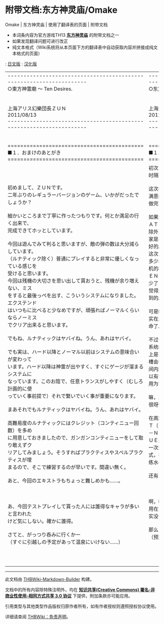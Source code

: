 # 附带文档:东方神灵庙/Omake

<!-- source html: G:\repos\THBWiki-Markdown-Builder\THBWikiMarkdown\Temp\main\3\3f\ns506%3A%E4%B8%9C%E6%96%B9%E7%A5%9E%E7%81%B5%E5%BA%99%2FOmake.html -->

Omake | 东方神灵庙 | 使用了翻译表的页面 | 附带文档

  
  

  

- 本词条内容为官方游戏TH13 **[东方神灵庙](./东方神灵庙.md)** 的附带文档之一
- 如果发现翻译问题可进行改正
- 纯文本格式（Wiki系统将从本页面下方的翻译表中自动获取内容并拼接成纯文本格式的页面）

: [日文版](http://omake.thwiki.cc/translate.php?u=附带文档:东方神灵庙/Omake&amp;t=ja)
: [汉化版](http://omake.thwiki.cc/translate.php?u=附带文档:东方神灵庙/Omake&amp;t=zh)

  
  

  


<table><tbody><tr class="tt-content" id="=-1" data-pos="&#91;&quot;=&quot;,1&#93;"><td class="tt-ja" lang="ja"><div class="poem">--------------------------------------------------------------------<br>○東方神霊廟 ～ Ten Desires.<br><br><br>上海アリス幻樂団長ＺＵＮ<br>2011/08/13<br>--------------------------------------------------------------------<br><br><br>===========================================<br>■１．おまけのあとがき<br>===========================================</div></td><td class="tt-zh" lang="zh"><div class="poem">--------------------------------------------------------------------<br>○东方神灵庙 ～ Ten Desires.<br><br><br>上海爱丽丝幻乐团长ＺＵＮ<br>2011/08/13<br>--------------------------------------------------------------------<br><br><br>===========================================<br>■１．特典后记<br>===========================================</div></td></tr><tr class="tt-content" id="=-2" data-pos="&#91;&quot;=&quot;,2&#93;"><td class="tt-ja" lang="ja"><div class="poem">初めまして、ＺＵＮです。<br>二年ぶりのレギュラーバージョンのゲーム、いかがだったでしょうか？<br><br>細かいところまで丁寧に作ったつもりです。何とか満足の行く出来で、<br>完成できてホッとしています。<br><br>今回は遊んでみて判ると思いますが、敵の弾の数は大分減らしています。<br>（ルナティック除く）普通にプレイすると非常に優しくなっている感じを<br>受けると思います。<br>今回は残機の大切さを思い出して貰おうと、残機が余り増えない、ミス<br>をすると最後っぺを出す、こういうシステムになりました。エクステンド<br>はいつもに比べると少なめですが、頑張ればノーマルくらいならノーミス<br>でクリア出来ると思います。<br><br>でもね、ルナティックはヤバイね。うん、あれはヤバイ。<br><br>でも実は、ハード以降とノーマル以前はシステムの意味合いが変わって<br>います。ハード以降は神霊が出やすく、すぐにゲージが溜まるシステムに<br>なっています。このお陰で、任意トランスがしやすく（むしろ計画的に使<br>っていく事前提で）それで繋いでいく事が重要になります。<br><br>まあそれでもルナティックはヤバイね。うん、あれはヤバイ。<br><br>高難易度のルナティックにはクレジット（コンティニュー回数）を多め<br>に用意しておきましたので、ガンガンコンティニューをして取り敢えずク<br>リアしてみましょう。そうすればプラクティスやスペルプラクティスが埋<br>まるので、そこで練習するのが早いです。間違い無く。<br><br>あと、今回のエキストラもちょっと難しめかも……。<br><br><br><br>あ、今回テストプレイして貰った人には誰得なキャラが多いと言われた<br>けど気にしない。確かに誰得。<br><br>さてと、がっつり呑みに行くかー<br>（すぐに引越しの予定があって温泉にいけない……）</div></td><td class="tt-zh" lang="zh"><div class="poem">初次见面，我是ＺＵＮ。<br>时隔两年的正式版游戏，不知道您玩的感觉如何？<br><br>这次在细枝末节上都狠下了一番功夫。总算交了一份能让自己满意的答卷，<br>做完了之后真是长出了一口气。<br><br>如果您玩过便能体验到，敌人的弹数被我削减了很多（ＬＵＮＡＴＩＣ难度<br>除外）。我认为本作的难度对于那种想要普普通通地玩一玩的玩家是非常友<br>好的。<br>这次为了让大家切身体会到残机的宝贵，本作的系统没有给出多少增加残<br>机的机会，如果总是ＭＩＳＳ的话最后会很辛苦。虽然ＥＸＴＥＮＤ的机会<br>少了，只要努力下的话ＮＯＲＭＡＬ难度想无ＭＩＳＳ通关我觉得还是能做<br>到的。<br><br>可是呢，ＬＵＮＡＴＩＣ难度还是一如既往的要命。嗯，那个实在是太要<br>命了。<br><br>不过说实话，ＨＡＲＤ难度以上和ＮＯＲＭＡＬ难度以下在新系统的运用<br>上是不一样的。比如ＨＡＲＤ难度之上会爆出很多神灵，神灵槽会在很短时<br>间内集满。拜这所赐，可以随意地使用ＴＲＡＮＣＥ（还是要以有计划地使<br>用为前提）。把握住这一点是很重要的。<br><br>嘛，即便如此ＬＵＮＡＴＩＣ难度仍然要命得很。嗯，要命得很呀很要命。<br><br>在高难度的ＬＵＮＡＴＩＣ下给玩家准备了很多的ＣＲＥＤＩＴ（ＣＯ－<br>－ＮＴＩＮＵＥ回数），所以请不要吝啬，不断地ＣＯＮＴＩＮＵＥ先完成<br>一次通关再说。这样会开启该难度下的练习模式和符卡练习模式，在这里磨<br>练水平才是更为效率的。毫无疑问。<br><br>还有，这次的ＥＸＴＲＡ关卡说不定也有些难……。<br><br><br><br>啊，听测试玩家抱怨说本作有好多没什么市场的角色，不过不用在意。确<br>实没什么市场。<br><br>那么，我是不是也该出去痛饮一番了呢—<br>（预定马上就要搬家所以不能去温泉了……）<br><br><br><br><br></div></td></tr></tbody></table>







---

此文档由 [THBWiki-Markdown-Builder](https://github.com/Delsin-Yu/THBWiki-Markdown-Builder) 构建。

文档中的所有内容除特殊注明外，均在 [**知识共享(Creative Commons) 署名-非商业性使用-相同方式共享 3.0 协议**](https://creativecommons.org/licenses/by-sa/3.0/deed.zh-hans) 下提供，附加条款亦可能应用。

引用类型与其他类型作品版权归原作者所有，如有作者授权则遵照授权协议使用。

详细请查阅 [THBWiki：免责声明](https://thbwiki.cc/THBWiki:%E5%85%8D%E8%B4%A3%E5%A3%B0%E6%98%8E)。

